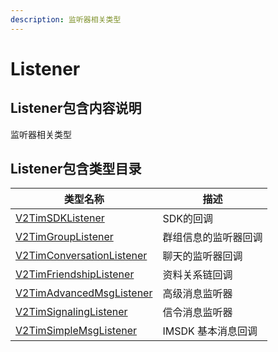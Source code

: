 ```yaml
---
description: 监听器相关类型
---
```


# Listener

## Listener包含内容说明

监听器相关类型

## Listener包含类型目录

| 类型名称                                          | 描述           |
| --------------------------------------------- | ------------ |
| [V2TimSDKListener](broken-reference)          | SDK的回调       |
| [V2TimGroupListener](broken-reference)        | 群组信息的监听器回调   |
| [V2TimConversationListener](broken-reference) | 聊天的监听器回调     |
| [V2TimFriendshipListener](broken-reference)   | 资料关系链回调      |
| [V2TimAdvancedMsgListener](broken-reference)  | 高级消息监听器      |
| [V2TimSignalingListener](broken-reference)    | 信令消息监听器      |
| [V2TimSimpleMsgListener](broken-reference)    | IMSDK 基本消息回调 |
